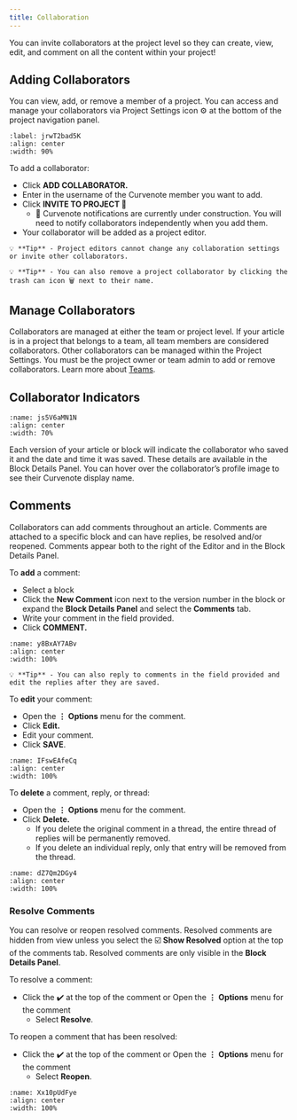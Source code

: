```yaml
---
title: Collaboration
---
```


You can invite collaborators at the project level so they can create, view, edit, and comment on all the content within your project!

## Adding Collaborators

You can view, add, or remove a member of a project. You can access and manage your collaborators via Project Settings icon ⚙️ at the bottom of the project navigation panel.

```{iframe} https://www.loom.com/embed/9789069cc6b54edea9fcdebbc0d5c17f
:label: jrwT2bad5K
:align: center
:width: 90%
```

To add a collaborator:

- Click **ADD COLLABORATOR.**
- Enter in the username of the Curvenote member you want to add.
- Click **INVITE TO PROJECT 🤝**
  - 🚧 Curvenote notifications are currently under construction. You will need to notify collaborators independently when you add them.
- Your collaborator will be added as a project editor.

```{warning}
💡 **Tip** - Project editors cannot change any collaboration settings or invite other collaborators.

💡 **Tip** - You can also remove a project collaborator by clicking the trash can icon 🗑️ next to their name.

```

## Manage Collaborators

Collaborators are managed at either the team or project level. If your article is in a project that belongs to a team, all team members are considered collaborators. Other collaborators can be managed within the Project Settings. You must be the project owner or team admin to add or remove collaborators. Learn more about [Teams](./curvenote-teams.md).

## Collaborator Indicators

```{figure} images/w6jXebeTS6WGaVFDIEz9-5BcSIVvrB6GaHsBwfB4w-v1.png
:name: js5V6aMN1N
:align: center
:width: 70%
```

Each version of your article or block will indicate the collaborator who saved it and the date and time it was saved. These details are available in the Block Details Panel. You can hover over the collaborator’s profile image to see their Curvenote display name.

## Comments

Collaborators can add comments throughout an article. Comments are attached to a specific block and can have replies, be resolved and/or reopened. Comments appear both to the right of the Editor and in the Block Details Panel.

To **add** a comment:

- Select a block
- Click the **New Comment** icon next to the version number in the block or expand the **Block Details Panel** and select the **Comments** tab.
- Write your comment in the field provided.
- Click **COMMENT.**

```{figure} images/MshxlXndaLsk3WbJ0ZGy-ie19P5HDUPELa1e4Muwi-v1.mp4
:name: y8BxAY7ABv
:align: center
:width: 100%
```

```{warning}
💡 **Tip** - You can also reply to comments in the field provided and edit the replies after they are saved.

```

To **edit** your comment:

- Open the $\mathbf{\vdots}$ **Options** menu for the comment.
- Click **Edit.**
- Edit your comment.
- Click **SAVE**.

```{figure} images/MshxlXndaLsk3WbJ0ZGy-Fdd7ICBrz9YvFrSNdAmS-v1.mp4
:name: IFswEAfeCq
:align: center
:width: 100%
```

To **delete** a comment, reply, or thread:

- Open the $\mathbf{\vdots}$ **Options** menu for the comment.
- Click **Delete.**
  - If you delete the original comment in a thread, the entire thread of replies will be permanently removed.
  - If you delete an individual reply, only that entry will be removed from the thread.

```{figure} images/MshxlXndaLsk3WbJ0ZGy-anKnQJS2YzQZiYCt8ZAk-v1.mp4
:name: dZ7Qm2DGy4
:align: center
:width: 100%
```

### Resolve Comments

You can resolve or reopen resolved comments. Resolved comments are hidden from view unless you select the ☑️ **Show Resolved** option at the top of the comments tab. Resolved comments are only visible in the **Block Details Panel**.

To resolve a comment:

- Click the ✔️ at the top of the comment or Open the $\mathbf{\vdots}$ **Options** menu for the comment
  - Select **Resolve**.

To reopen a comment that has been resolved:

- Click the ✔️ at the top of the comment or Open the $\mathbf{\vdots}$ **Options** menu for the comment
  - Select **Reopen**.

```{figure} images/MshxlXndaLsk3WbJ0ZGy-BiVCd9gWZfbecr7HR9iS-v1.mp4
:name: Xx10pUdFye
:align: center
:width: 100%
```
